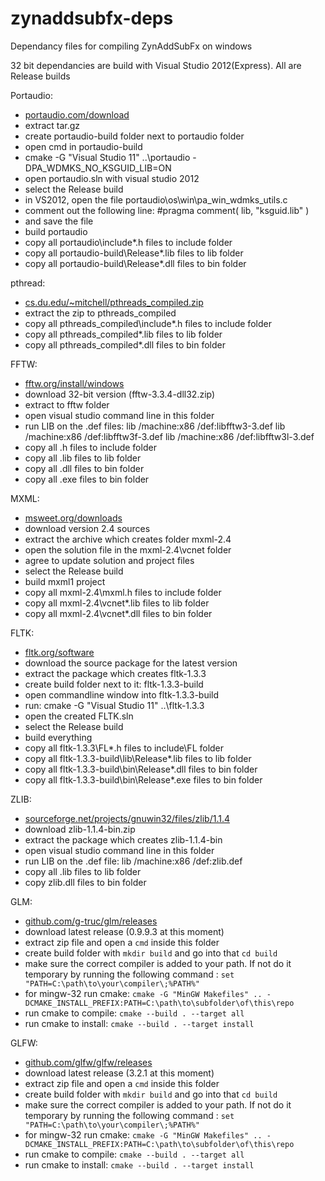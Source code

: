zynaddsubfx-deps
================

Dependancy files for compiling ZynAddSubFx on windows

32 bit dependancies are build with Visual Studio 2012(Express). All are Release builds

Portaudio:

- [portaudio.com/download](http://www.portaudio.com/download.html)
- extract tar.gz
- create portaudio-build folder next to portaudio folder
- open cmd in portaudio-build
- cmake -G "Visual Studio 11" ..\portaudio -DPA_WDMKS_NO_KSGUID_LIB=ON
- open portaudio.sln with visual studio 2012
- select the Release build
- in VS2012, open the file portaudio\os\win\pa_win_wdmks_utils.c
- comment out the following line: #pragma comment( lib, "ksguid.lib" )
- and save the file
- build portaudio
- copy all portaudio\include\*.h files to include folder
- copy all portaudio-build\Release\*.lib files to lib folder
- copy all portaudio-build\Release\*.dll files to bin folder

pthread:

- [cs.du.edu/~mitchell/pthreads_compiled.zip](http://cs.du.edu/~mitchell/pthreads_compiled.zip)
- extract the zip to pthreads_compiled
- copy all pthreads_compiled\include\*.h files to include folder
- copy all pthreads_compiled\*.lib files to lib folder
- copy all pthreads_compiled\*.dll files to bin folder

FFTW:

- [fftw.org/install/windows](http://www.fftw.org/install/windows.html)
- download 32-bit version (fftw-3.3.4-dll32.zip)
- extract to fftw folder
- open visual studio command line in this folder
- run LIB on the .def files:
    lib /machine:x86 /def:libfftw3-3.def
    lib /machine:x86 /def:libfftw3f-3.def
    lib /machine:x86 /def:libfftw3l-3.def
- copy all .h files to include folder
- copy all .lib files to lib folder
- copy all .dll files to bin folder
- copy all .exe files to bin folder

MXML:

- [msweet.org/downloads](http://www.msweet.org/downloads.php?L+Z3)
- download version 2.4 sources
- extract the archive which creates folder mxml-2.4
- open the solution file in the mxml-2.4\vcnet folder
- agree to update solution and project files
- select the Release build
- build mxml1 project
- copy all mxml-2.4\mxml.h files to include folder
- copy all mxml-2.4\vcnet\*.lib files to lib folder
- copy all mxml-2.4\vcnet\*.dll files to bin folder

FLTK:

- [fltk.org/software](http://www.fltk.org/software.php)
- download the source package for the latest version
- extract the package which creates fltk-1.3.3
- create build folder next to it: fltk-1.3.3-build
- open commandline window into fltk-1.3.3-build
- run: cmake -G "Visual Studio 11" ..\fltk-1.3.3
- open the created FLTK.sln
- select the Release build
- build everything
- copy all fltk-1.3.3\FL\*.h files to include\FL folder
- copy all fltk-1.3.3-build\lib\Release\*.lib files to lib folder
- copy all fltk-1.3.3-build\bin\Release\*.dll files to bin folder
- copy all fltk-1.3.3-build\bin\Release\*.exe files to bin folder

ZLIB:

- [sourceforge.net/projects/gnuwin32/files/zlib/1.1.4](http://sourceforge.net/projects/gnuwin32/files/zlib/1.1.4/)
- download zlib-1.1.4-bin.zip
- extract the package which creates zlib-1.1.4-bin
- open visual studio command line in this folder
- run LIB on the .def file:
    lib /machine:x86 /def:zlib.def
- copy all .lib files to lib folder
- copy zlib.dll files to bin folder

GLM:

- [github.com/g-truc/glm/releases](https://github.com/g-truc/glm/releases/)
- download latest release (0.9.9.3 at this moment)
- extract zip file and open a ``cmd`` inside this folder
- create build folder with ``mkdir build`` and go into that ``cd build``
- make sure the correct compiler is added to your path. If not do it temporary by running the  following command :
  ``set "PATH=C:\path\to\your\compiler\;%PATH%"``
- for mingw-32 run cmake: ``cmake -G "MinGW Makefiles" .. -DCMAKE_INSTALL_PREFIX:PATH=C:\path\to\subfolder\of\this\repo``
- run cmake to compile: ``cmake --build . --target all``
- run cmake to install: ``cmake --build . --target install``

GLFW:

- [github.com/glfw/glfw/releases](https://github.com/glfw/glfw/releases/)
- download latest release (3.2.1 at this moment)
- extract zip file and open a ``cmd`` inside this folder
- create build folder with ``mkdir build`` and go into that ``cd build``
- make sure the correct compiler is added to your path. If not do it temporary by running the  following command :
  ``set "PATH=C:\path\to\your\compiler\;%PATH%"``
- for mingw-32 run cmake: ``cmake -G "MinGW Makefiles" .. -DCMAKE_INSTALL_PREFIX:PATH=C:\path\to\subfolder\of\this\repo``
- run cmake to compile: ``cmake --build . --target all``
- run cmake to install: ``cmake --build . --target install``